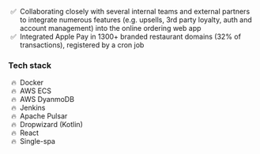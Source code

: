<ul style="list-style-type: '✅  ';">
  <li>Collaborating closely with several internal teams and external partners to integrate numerous features (e.g. upsells, 3rd party loyalty, auth and account management) into the online ordering web app</li>
  <li>Integrated Apple Pay in 1300+ branded restaurant domains (32% of transactions), registered by a cron job</li>
</ul>


### Tech stack
<ul style="list-style-type: '🔥  ';">
  <li>Docker</li>
  <li>AWS ECS</li>
  <li>AWS DyanmoDB</li>
  <li>Jenkins</li>
  <li>Apache Pulsar</li>
  <li>Dropwizard (Kotlin)</li>
  <li>React</li>
  <li>Single-spa</li>
</ul>
